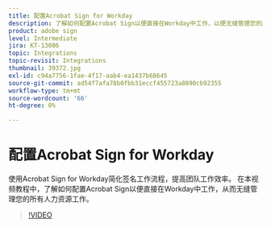 ```yaml
---
title: 配置Acrobat Sign for Workday
description: 了解如何配置Acrobat Sign以便直接在Workday中工作，以便无缝管理您的所有人力资源工作
product: adobe sign
level: Intermediate
jira: KT-13006
topic: Integrations
topic-revisit: Integrations
thumbnail: 39372.jpg
exl-id: c94a7756-1fae-4f17-aab4-ea1437b68645
source-git-commit: ad54f7afa78b0fbb31eccf455723a8890cb92355
workflow-type: tm+mt
source-wordcount: '66'
ht-degree: 0%

---
```


# 配置Acrobat Sign for Workday

使用Acrobat Sign for Workday简化签名工作流程，提高团队工作效率。 在本视频教程中，了解如何配置Acrobat Sign以便直接在Workday中工作，从而无缝管理您的所有人力资源工作。

>[!VIDEO](https://video.tv.adobe.com/v/39372?quality=12&learn=on&hidetitle=true)
